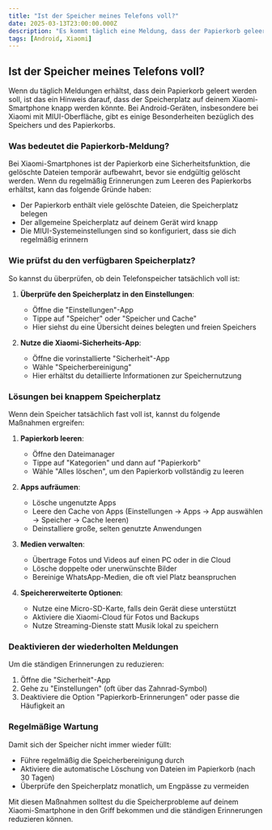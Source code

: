 ```yaml
---
title: "Ist der Speicher meines Telefons voll?"
date: 2025-03-13T23:00:00.000Z
description: "Es kommt täglich eine Meldung, dass der Papierkorb geleert werden soll"
tags: [Android, Xiaomi]
---
```


## Ist der Speicher meines Telefons voll?

Wenn du täglich Meldungen erhältst, dass dein Papierkorb geleert werden soll, ist das ein Hinweis darauf, dass der Speicherplatz auf deinem Xiaomi-Smartphone knapp werden könnte. Bei Android-Geräten, insbesondere bei Xiaomi mit MIUI-Oberfläche, gibt es einige Besonderheiten bezüglich des Speichers und des Papierkorbs.

### Was bedeutet die Papierkorb-Meldung?

Bei Xiaomi-Smartphones ist der Papierkorb eine Sicherheitsfunktion, die gelöschte Dateien temporär aufbewahrt, bevor sie endgültig gelöscht werden. Wenn du regelmäßig Erinnerungen zum Leeren des Papierkorbs erhältst, kann das folgende Gründe haben:

- Der Papierkorb enthält viele gelöschte Dateien, die Speicherplatz belegen
- Der allgemeine Speicherplatz auf deinem Gerät wird knapp
- Die MIUI-Systemeinstellungen sind so konfiguriert, dass sie dich regelmäßig erinnern

### Wie prüfst du den verfügbaren Speicherplatz?

So kannst du überprüfen, ob dein Telefonspeicher tatsächlich voll ist:

1. **Überprüfe den Speicherplatz in den Einstellungen**:
   - Öffne die "Einstellungen"-App
   - Tippe auf "Speicher" oder "Speicher und Cache"
   - Hier siehst du eine Übersicht deines belegten und freien Speichers

2. **Nutze die Xiaomi-Sicherheits-App**:
   - Öffne die vorinstallierte "Sicherheit"-App
   - Wähle "Speicherbereinigung"
   - Hier erhältst du detaillierte Informationen zur Speichernutzung

### Lösungen bei knappem Speicherplatz

Wenn dein Speicher tatsächlich fast voll ist, kannst du folgende Maßnahmen ergreifen:

1. **Papierkorb leeren**:
   - Öffne den Dateimanager
   - Tippe auf "Kategorien" und dann auf "Papierkorb"
   - Wähle "Alles löschen", um den Papierkorb vollständig zu leeren

2. **Apps aufräumen**:
   - Lösche ungenutzte Apps
   - Leere den Cache von Apps (Einstellungen → Apps → App auswählen → Speicher → Cache leeren)
   - Deinstalliere große, selten genutzte Anwendungen

3. **Medien verwalten**:
   - Übertrage Fotos und Videos auf einen PC oder in die Cloud
   - Lösche doppelte oder unerwünschte Bilder
   - Bereinige WhatsApp-Medien, die oft viel Platz beanspruchen

4. **Speichererweiterte Optionen**:
   - Nutze eine Micro-SD-Karte, falls dein Gerät diese unterstützt
   - Aktiviere die Xiaomi-Cloud für Fotos und Backups
   - Nutze Streaming-Dienste statt Musik lokal zu speichern

### Deaktivieren der wiederholten Meldungen

Um die ständigen Erinnerungen zu reduzieren:

1. Öffne die "Sicherheit"-App
2. Gehe zu "Einstellungen" (oft über das Zahnrad-Symbol)
3. Deaktiviere die Option "Papierkorb-Erinnerungen" oder passe die Häufigkeit an

### Regelmäßige Wartung

Damit sich der Speicher nicht immer wieder füllt:

- Führe regelmäßig die Speicherbereinigung durch
- Aktiviere die automatische Löschung von Dateien im Papierkorb (nach 30 Tagen)
- Überprüfe den Speicherplatz monatlich, um Engpässe zu vermeiden

Mit diesen Maßnahmen solltest du die Speicherprobleme auf deinem Xiaomi-Smartphone in den Griff bekommen und die ständigen Erinnerungen reduzieren können.
